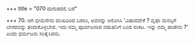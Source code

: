 +++
title = "070 ದುಗುಡದಲಿ ಬರೆ"

+++
70. ಆಗ ಭೀಮಸೇನು ದುಃಖದಿಂದ ಬರಲು, ಅವನನ್ನು ಆಲಿಂಗಿಸಿ 'ವಿಷಾದವೇಕೆ ? ವೃಥಾ ಮನಸ್ಸಿಗೆ ಬೇಸರವನ್ನು ತಂದುಕೊಳ್ಳಬೇಡ. ಇದು ನಮ್ಮ ಪೂರ್ವಜನಾದ ನಹುಷನಿಗೆ ಬಂದ ಸಂಕಟ. ಇನ್ನು ನಮ್ಮ ಪಾಡೇನು ?' ಎಂದು ಧರ್ಮಜನು ಸಂತೈಸಿದನು.